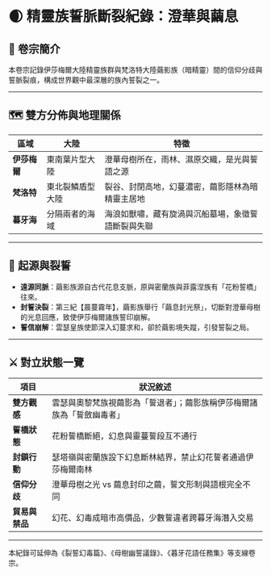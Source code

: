 # 🌒 精靈族誓脈斷裂紀錄：澄華與繭息

## 📘 卷宗簡介
本卷宗記錄伊莎梅爾大陸精靈族群與梵洛特大陸繭影族（暗精靈）間的信仰分歧與誓脈裂痕，構成世界觀中最深層的族內誓裂之一。

---

## 🗺️ 雙方分佈與地理關係

| 區域       | 大陸         | 特徵                                       |
|------------|--------------|--------------------------------------------|
| **伊莎梅爾** | 東南葉片型大陸 | 澄華母樹所在，雨林、濕原交織，是光與誓語之源     |
| **梵洛特**   | 東北裂鱗盾型大陸 | 裂谷、封閉高地，幻蔓濃密，繭影隱林為暗精靈主居地     |
| **暮牙海**   | 分隔兩者的海域   | 海浪如獸嘯，藏有旋渦與沉船墓場，象徵誓語斷裂與失聯      |

---

## 🌿 起源與裂誓

- **遠源同脈**：繭影族源自古代花息支脈，原與密蘭族與菲露涅族有「花粉誓橋」往來。
- **封誓決裂**：第三紀【晨蔓霧年】，繭影族舉行「繭息封光祭」，切斷對澄華母樹的光息回應，致使伊莎梅爾諸族誓印崩解。
- **誓信崩解**：雲瑟皇族使節深入幻蔓求和，卻於繭影境失蹤，引發誓裂之局。

---

## ⚔️ 對立狀態一覽

| 項目         | 狀況敘述 |
|--------------|----------|
| **雙方觀感**   | 雲瑟與奧黎梵族視繭影為「誓退者」；繭影族稱伊莎梅爾諸族為「誓斂幽毒者」 |
| **誓橋狀態**   | 花粉誓橋斷絕，幻息與靈蔓誓段互不通行                            |
| **封鎖行動**   | 瑟塔嶺與密蘭族設下幻息斷林結界，禁止幻花誓者通過伊莎梅爾南林         |
| **信仰分歧**   | 澄華母樹之光 vs 繭息封印之繭，誓文形制與語根完全不同               |
| **貿易與禁品** | 幻花、幻毒成暗市高價品，少數誓違者跨暮牙海潛入交易                  |

---

本紀錄可延伸為《裂誓幻毒篇》、《母樹幽誓議錄》、《暮牙花語任務集》等支線卷宗。
